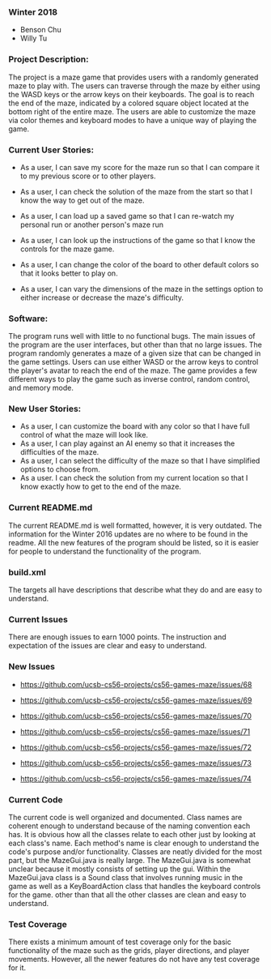 ### Winter 2018
* Benson Chu
* Willy Tu

### Project Description:

The project is a maze game that provides users with a randomly generated maze to play with. The users can traverse through 
the maze by either using the WASD keys or the arrow keys on their keyboards. The goal is to reach the end of the maze, 
indicated by a colored square object located at the bottom right of the entire maze. The users are able to customize the 
maze via color themes and keyboard modes to have a unique way of playing the game. 

### Current User Stories:

* As a user, I can save my score for the maze run so that I can compare it to my previous score or to 
other players.

* As a user, I can check the solution of the maze from the start so that I know the way to get out of the maze.
	
* As a user, I can load up a saved game so that I can re-watch my personal run or another person's maze run

* As a user, I can look up the instructions of the game so that I know the controls for the maze game.
	
* As a user, I can change the color of the board to other default colors so that it looks better to play on.

* As a user, I can vary the dimensions of the maze in the settings option to either increase or decrease the maze's difficulty.
	
### Software:

  The program runs well with little to no functional bugs. The main issues of the program are the user interfaces, 
but other than that no large issues. The program randomly generates a maze of a given size that can be changed in 
the game settings. Users can use either WASD or the arrow keys to control the player's avatar to reach the end of the 
maze. The game provides a few different ways to play the game such as inverse control, random control, and memory mode.
	
### New User Stories:
* As a user, I can customize the board with any color so that I have full control of what the maze will look like.
* As a user, I can play against an AI enemy so that it increases the difficulties of the maze.
* As a user, I can select the difficulty of the maze so that I have simplified options to choose from.
* As a user. I can check the solution from my current location so that I know exactly how to get to the end of the maze.
	
### Current README.md

  The current README.md is well formatted, however, it is very outdated. The information for the Winter 2016 updates are no
where to be found in the readme. All the new features of the program should be listed, so it is easier for people to understand
the functionality of the program.

### build.xml
  The targets all have descriptions that describe what they do and are easy to understand.
	
### Current Issues
  There are enough issues to earn 1000 points. The instruction and expectation of the issues are clear and easy to understand.
	
### New Issues
* <https://github.com/ucsb-cs56-projects/cs56-games-maze/issues/68>

* <https://github.com/ucsb-cs56-projects/cs56-games-maze/issues/69>

* <https://github.com/ucsb-cs56-projects/cs56-games-maze/issues/70>

* <https://github.com/ucsb-cs56-projects/cs56-games-maze/issues/71>

* <https://github.com/ucsb-cs56-projects/cs56-games-maze/issues/72>

* <https://github.com/ucsb-cs56-projects/cs56-games-maze/issues/73>

* <https://github.com/ucsb-cs56-projects/cs56-games-maze/issues/74>

### Current Code

The current code is well organized and documented. Class names are coherent enough to understand 
because of the naming convention each has. It is obvious how all the classes relate to each other just by looking at 
each class's name. Each method's name is clear enough to understand the code's purpose and/or functionality. Classes 
are neatly divided for the most part, but the MazeGui.java is really large. The MazeGui.java is somewhat unclear because 
it mostly consists of setting up the gui. Within the MazeGui.java class is a Sound class that involves running music 
in the game as well as a KeyBoardAction class that handles the keyboard controls for the game. other than that all the 
other classes are clean and easy to understand.



### Test Coverage
There exists a minimum amount of test coverage only for the basic functionality of the maze such as the grids, 
player directions, and player movements. However, all the newer features do not have any test coverage for it.


